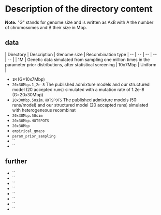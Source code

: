 # Description of the directory content

**Note.** "G" stands for genome size and is written as AxB with A the number of chromosomes and B their size in Mbp.

## data

| Directory | Description | Genome size | Recombination type
| -- | -- | -- | -- | -- |
| 1M | Genetic data simulated from sampling one million times in the parameter prior distributions, after statistical screening | 10x7Mbp | Uniform |

- `1M`  (G=10x7Mbp)
- `20x30Mbp.1_2e-8` The published admixture models and our structured model (20 accepted runs) simulated with a mutation rate of 1.2e-8 (G=20x30Mbp)
- `20x30Mbp.50sim.HOTSPOTS` The published admixture models (50 runs/model) and our structured model (20 accepted runs) simulated with heterogeneous recombinat
- `20x30Mbp.50sim`
- `20x30Mbp.HOTSPOTS`
- `20x30Mbp`
- `empirical_gmaps`
- `param_prior_sampling`
- ``
- ``

## further
- ``
- ``
- ``
- ``
- ``
- ``
- ``
- ``
